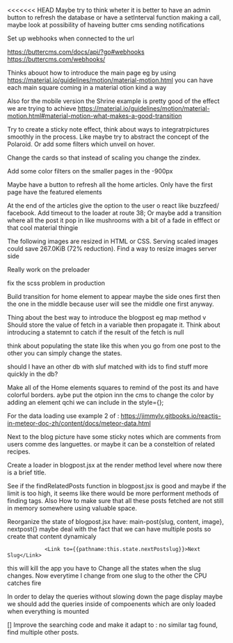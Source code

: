 <<<<<<< HEAD
Maybe try to think wheter it is better to have an admin button to refresh the database or have a setInterval function making a call, maybe look at possibility of haveing butter cms sending notifications


Set up webhooks when connected to the url

https://buttercms.com/docs/api/?go#webhooks
https://buttercms.com/webhooks/

Thinks abouot how to introduce the main page eg by using https://material.io/guidelines/motion/material-motion.html you can have each main square coming in a material otion kind a way

Also for the mobile version the Shrine example is pretty good of the effect we are trying to achieve https://material.io/guidelines/motion/material-motion.html#material-motion-what-makes-a-good-transition

Try to create a sticky note effect, think about ways to integratrpictures smoothly in the process. Like maybe try to abstract the concept of the Polaroid. Or add some filters which unveil on hover. 

Change the cards so that instead of scaling you change the zindex.

Add some color filters on the smaller pages in the -900px

Maybe have a button to refresh all the home articles. Only have the first page have the featured elements

At the end of the articles give the option to the user o react like buzzfeed/ facebook. 
Add timeout to the loader at route 38; Or maybe add a transition where all the post it pop in like mushrooms with a bit of a fade in efffect or that cool material thingie

The following images are resized in HTML or CSS. Serving scaled images could save 267.0KiB (72% reduction). Find a way to resize images server side 

Really work on the preloader

fix the scss problem in production


Build transition for home element to appear maybe the side ones first then the one in the middle because user will see the middle one first anyway. 

Thing about the best way to introduce the blogpost eg map method v 
Should store the value of fetch in a variable then propagate it. 
Think about introducing a  statemnt to catch if the result of the fetch is null

think about populating the state like this when you go from one post to the other you can simply change the states. 

should I have an other db with sluf matched with ids to find stuff more quickly in the db?

Make all of the Home elements squares to remind of the post its and have colorful borders. aybe put the otpion inn the cms to change the color by adding an element qchi we can include in the style={};

For the data loading use example 2 of : https://jimmylv.gitbooks.io/reactjs-in-meteor-doc-zh/content/docs/meteor-data.html

Next to the blog picture have some sticky notes which are comments from users comme des languettes. or maybe it can be a consteltion of related recipes.

Create a loader in blogpost.jsx at the render method level where now there is a brief title. 

See if the  findRelatedPosts function in blogpost.jsx is good and maybe if the limit is too high, it seems like there would be more performent methods of finding tags. Also How to make sure that all these posts fetched are not still in memory somewhere using valuable space.

Reorganize the state of blogpost.jsx have: main-post{slug, content, image}, nextpost{} maybe deal with the fact that we can have multiple posts so create that content dynamicaly


				<Link to={{pathname:this.state.nextPostslug}}>Next Slug</Link>
this will kill the app you have to Change all the states when the slug changes. Now everytime I change from one slug to the other the CPU catches fire

In order to delay the queries without slowing down the page display maybe we should add the queries inside of compoenents which are only loaded when everything is mounted

[] Improve the searching code and make it adapt to : no similar tag found, find multiple other posts. 